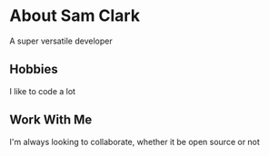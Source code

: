# About Sam Clark

A super versatile developer

## Hobbies

I like to code a lot

## Work With Me

I'm always looking to collaborate, whether it be open source or not
